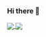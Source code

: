 ### Hi there 👋

<a href="https://github.com/HammerFall42">
    <img align="center" src="https://github-readme-stats.vercel.app/api?username=HammerFall42&count_private=true&theme=maroongold&include_all_commits=true"/>
    <img align="center" src="https://github-readme-stats.vercel.app/api/top-langs/?username=HammerFall42&count_private=true&theme=maroongold"/>
</a>

<!--
**HammerFall42/HammerFall42** is a ✨ _special_ ✨ repository because its `README.md` (this file) appears on your GitHub profile.

Here are some ideas to get you started:

- 🔭 I’m currently working on ...
- 🌱 I’m currently learning ...
- 👯 I’m looking to collaborate on ...
- 🤔 I’m looking for help with ...
- 💬 Ask me about ...
- 📫 How to reach me: ...
- 😄 Pronouns: ...
- ⚡ Fun fact: ...
-->
